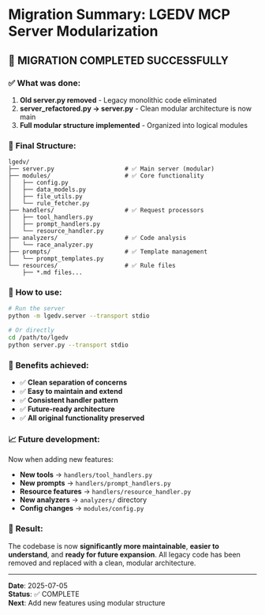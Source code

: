 # Migration Summary: LGEDV MCP Server Modularization

## 🎯 **MIGRATION COMPLETED SUCCESSFULLY**

### ✅ **What was done:**

1. **Old server.py removed** - Legacy monolithic code eliminated
2. **server_refactored.py → server.py** - Clean modular architecture is now main
3. **Full modular structure implemented** - Organized into logical modules

### 📁 **Final Structure:**

```
lgedv/
├── server.py                    # ✅ Main server (modular)
├── modules/                     # ✅ Core functionality
│   ├── config.py               
│   ├── data_models.py          
│   ├── file_utils.py           
│   └── rule_fetcher.py         
├── handlers/                    # ✅ Request processors
│   ├── tool_handlers.py        
│   ├── prompt_handlers.py      
│   └── resource_handler.py     
├── analyzers/                   # ✅ Code analysis
│   └── race_analyzer.py        
├── prompts/                     # ✅ Template management
│   └── prompt_templates.py     
└── resources/                   # ✅ Rule files
    ├── *.md files...
```

### 🚀 **How to use:**

```bash
# Run the server
python -m lgedv.server --transport stdio

# Or directly
cd /path/to/lgedv
python server.py --transport stdio
```

### 🔧 **Benefits achieved:**

- ✅ **Clean separation of concerns**
- ✅ **Easy to maintain and extend** 
- ✅ **Consistent handler pattern**
- ✅ **Future-ready architecture**
- ✅ **All original functionality preserved**

### 📈 **Future development:**

Now when adding new features:

- **New tools** → `handlers/tool_handlers.py`
- **New prompts** → `handlers/prompt_handlers.py` 
- **Resource features** → `handlers/resource_handler.py`
- **New analyzers** → `analyzers/` directory
- **Config changes** → `modules/config.py`

### 🎉 **Result:**

The codebase is now **significantly more maintainable**, **easier to understand**, and **ready for future expansion**. All legacy code has been removed and replaced with a clean, modular architecture.

---

**Date**: 2025-07-05  
**Status**: ✅ COMPLETE  
**Next**: Add new features using modular structure
